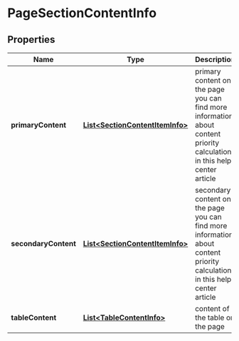 

# PageSectionContentInfo


## Properties

| Name | Type | Description | Notes |
|------------ | ------------- | ------------- | -------------|
|**primaryContent** | [**List&lt;SectionContentItemInfo&gt;**](SectionContentItemInfo.md) | primary content on the page you can find more information about content priority calculation in this help center article |  [optional] |
|**secondaryContent** | [**List&lt;SectionContentItemInfo&gt;**](SectionContentItemInfo.md) | secondary content on the page you can find more information about content priority calculation in this help center article |  [optional] |
|**tableContent** | [**List&lt;TableContentInfo&gt;**](TableContentInfo.md) | content of the table on the page |  [optional] |



